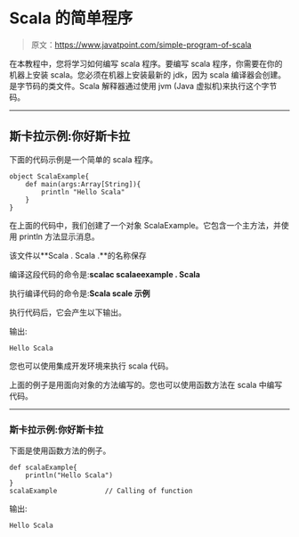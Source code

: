 # Scala 的简单程序

> 原文：<https://www.javatpoint.com/simple-program-of-scala>

在本教程中，您将学习如何编写 scala 程序。要编写 scala 程序，你需要在你的机器上安装 scala。您必须在机器上安装最新的 jdk，因为 scala 编译器会创建。是字节码的类文件。Scala 解释器通过使用 jvm (Java 虚拟机)来执行这个字节码。

* * *

## 斯卡拉示例:你好斯卡拉

下面的代码示例是一个简单的 scala 程序。

```
object ScalaExample{
	def main(args:Array[String]){
		println "Hello Scala"
	}
}

```

在上面的代码中，我们创建了一个对象 ScalaExample。它包含一个主方法，并使用 println 方法显示消息。

该文件以**Scala . Scala .**的名称保存

编译这段代码的命令是:**scalac scalaeexample . Scala**

执行编译代码的命令是:**Scala scale 示例**

执行代码后，它会产生以下输出。

输出:

```
Hello Scala

```

您也可以使用集成开发环境来执行 scala 代码。

上面的例子是用面向对象的方法编写的。您也可以使用函数方法在 scala 中编写代码。

* * *

### 斯卡拉示例:你好斯卡拉

下面是使用函数方法的例子。

```
def scalaExample{
    println("Hello Scala")
}
scalaExample			// Calling of function

```

输出:

```
Hello Scala

```